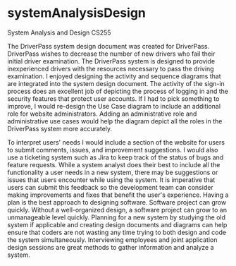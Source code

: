 # systemAnalysisDesign
System Analysis and Design CS255


  The DriverPass system design document was created for DriverPass. DriverPass wishes to decrease the number of new drivers who fail their initial driver examination. The DriverPass system is designed to provide inexperienced drivers with the resources necessary to pass the driving examination. I enjoyed designing the activity and sequence diagrams that are integrated into the system design document. The activity of the sign-in process does an excellent job of depicting the process of logging in and the security features that protect user accounts. If I had to pick something to improve, I would re-design the Use Case diagram to include an additional role for website administrators. Adding an administrative role and administrative use cases would help the diagram depict all the roles in the DriverPass system more accurately. 

  To interpret users' needs I would include a section of the website for users to submit comments, issues, and improvement suggestions. I would also use a ticketing system such as Jira to keep track of the status of bugs and feature requests. While a system analyst does their best to include all the functionality a user needs in a new system, there may be suggestions or issues that users encounter while using the system. It is imperative that users can submit this feedback so the development team can consider making improvements and fixes that benefit the user's experience. Having a plan is the best approach to designing software. Software project can grow quickly. Without a well-organized design, a software project can grow to an unmanageable level quickly. Planning for a new system by studying the old system if applicable and creating design documents and diagrams can help ensure that coders are not wasting any time trying to both design and code the system simultaneously. Interviewing employees and joint application design sessions are great methods to gather information and analyze a system. 
